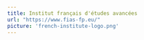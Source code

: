 ```yaml
---
title: Institut français d'études avancées
url: "https://www.fias-fp.eu/"
picture: 'french-institute-logo.png'
---
```

